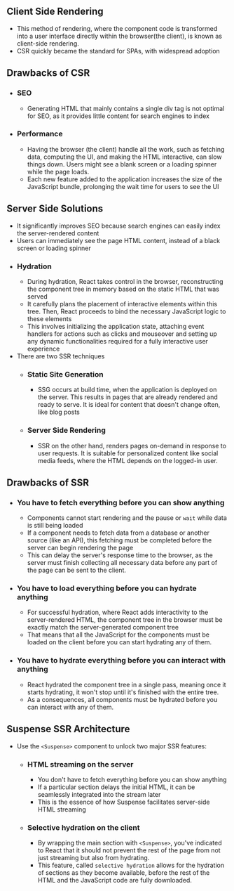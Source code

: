 ## Client Side Rendering

- This method of rendering, where the component code is transformed into a user interface directly within the browser(the client), is known as client-side rendering.
- CSR quickly became the standard for SPAs, with widespread adoption

## Drawbacks of CSR

- ### SEO
  - Generating HTML that mainly contains a single div tag is not optimal for SEO, as it provides little content for search engines to index
- ### Performance
  - Having the browser (the client) handle all the work, such as fetching data, computing the UI, and making the HTML interactive, can slow things down. Users might see a blank screen or a loading spinner while the page loads.
  - Each new feature added to the application increases the size of the JavaScript bundle, prolonging the wait time for users to see the UI

## Server Side Solutions

- It significantly improves SEO because search engines can easily index the server-rendered content
- Users can immediately see the page HTML content, instead of a black screen or loading spinner
- ### Hydration
  - During hydration, React takes control in the browser, reconstructing the component tree in memory based on the static HTML that was served
  - It carefully plans the placement of interactive elements within this tree. Then, React proceeds to bind the necessary JavaScript logic to these elements
  - This involves initializing the application state, attaching event handlers for actions such as clicks and mouseover and setting up any dynamic functionalities required for a fully interactive user experience
- There are two SSR techniques
  - ### Static Site Generation
    - SSG occurs at build time, when the application is deployed on the server. This results in pages that are already rendered and ready to serve. It is ideal for content that doesn't change often, like blog posts
  - ### Server Side Rendering
    - SSR on the other hand, renders pages on-demand in response to user requests. It is suitable for personalized content like social media feeds, where the HTML depends on the logged-in user.

## Drawbacks of SSR

- ### You have to fetch everything before you can show anything
  - Components cannot start rendering and the pause or `wait` while data is still being loaded
  - If a component needs to fetch data from a database or another source (like an API), this fetching must be completed before the server can begin rendering the page
  - This can delay the server's response time to the browser, as the server must finish collecting all necessary data before any part of the page can be sent to the client.
- ### You have to load everything before you can hydrate anything
  - For successful hydration, where React adds interactivity to the server-rendered HTML, the component tree in the browser must be exactly match the server-generated component tree
  - That means that all the JavaScript for the components must be loaded on the client before you can start hydrating any of them.
- ### You have to hydrate everything before you can interact with anything
  - React hydrated the component tree in a single pass, meaning once it starts hydrating, it won't stop until it's finished with the entire tree.
  - As a consequences, all components must be hydrated before you can interact with any of them.

## Suspense SSR Architecture

- Use the `<Suspense>` component to unlock two major SSR features:
  - ### HTML streaming on the server
    - You don't have to fetch everything before you can show anything
    - If a particular section delays the initial HTML, it can be seamlessly integrated into the stream later
    - This is the essence of how Suspense facilitates server-side HTML streaming
  - ### Selective hydration on the client
    - By wrapping the main section with `<Suspense>`, you've indicated to React that it should not prevent the rest of the page from not just streaming but also from hydrating.
    - This feature, called `selective hydration` allows for the hydration of sections as they become available, before the rest of the HTML and the JavaScript code are fully downloaded.
